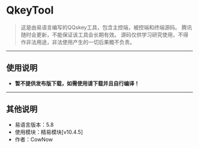 # QkeyTool


> 这是由易语言编写的QQskey工具，包含主控端，被控端和终端源码。
> 腾讯随时会更新，不能保证该工具会长期有效。
> 源码仅供学习研究使用，不得作非法用途，非法使用产生的一切后果概不负责。

------------


## 使用说明
- **暂不提供发布版下载，如需使用请下载并且自行编译！**

------------


## 其他说明
* 易语言版本：5.8
* 使用模块：精易模块[v10.4.5]
* 作者：CowNow
